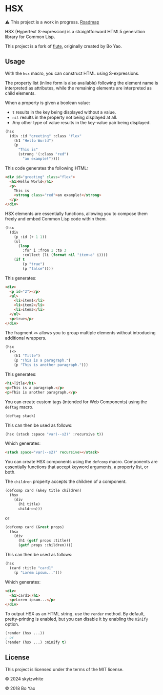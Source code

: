# HSX

⚠️ This project is a work in progress. [Roadmap](https://github.com/skyizwhite/hsx/issues/14)

HSX (Hypertext S-expression) is a straightforward HTML5 generation library for Common Lisp.

This project is a fork of [flute](https://github.com/ailisp/flute/), originally created by Bo Yao.

## Usage

With the `hsx` macro, you can construct HTML using S-expressions.

The property list (inline form is also available) following the element name is interpreted as attributes, while the remaining elements are interpreted as child elements.

When a property is given a boolean value:
- `t` results in the key being displayed without a value.
- `nil` results in the property not being displayed at all.
- Any other type of value results in the key-value pair being displayed.

```lisp
(hsx
  (div :id "greeting" :class "flex"
    (h1 "Hello World")
    (p
      "This is"
      (strong '(:class "red")
        "an example!"))))
```

This code generates the following HTML:

```html
<div id="greeting" class="flex">
  <h1>Hello World</h1>
  <p>
    This is
    <strong class="red">an example!</strong>
  </p>
</div>
```

HSX elements are essentially functions, allowing you to compose them freely and embed Common Lisp code within them.

```lisp
(hsx
  (div
    (p :id (+ 1 1))
    (ul
      (loop
        :for i :from 1 :to 3
        :collect (li (format nil "item~a" i))))
    (if t
        (p "true")
        (p "false"))))
```

This generates:

```html
<div>
  <p id="2"></p>
  <ul>
    <li>item1</li>
    <li>item2</li>
    <li>item3</li>
  </ul>
  <p>true</p>
</div>
```

The fragment `<>` allows you to group multiple elements without introducing additional wrappers.

```lisp
(hsx
  (<>
    (h1 "Title")
    (p "This is a paragraph.")
    (p "This is another paragraph.")))
```

This generates:

```html
<h1>Title</h1>
<p>This is a paragraph.</p>
<p>This is another paragraph.</p>
```

You can create custom tags (intended for Web Components) using the `deftag` macro.

```lisp
(deftag stack)
```

This can then be used as follows:

```lisp
(hsx (stack :space "var(--s2)" :recursive t))
```

Which generates:

```html
<stack space="var(--s2)" recursive></stack>
```

You can create HSX components using the `defcomp` macro. Components are essentially functions that accept keyword arguments, a property list, or both.

The `children` property accepts the children of a component.

```lisp
(defcomp card (&key title children)
  (hsx
    (div
      (h1 title)
      children)))
```

or

```lisp
(defcomp card (&rest props)
  (hsx
    (div
      (h1 (getf props :title))
      (getf props :children))))
```

This can then be used as follows:

```lisp
(hsx
  (card :title "card1"
    (p "Lorem ipsum...")))
```

Which generates:

```html
<div>
  <h1>card1</h1>
  <p>Lorem ipsum...</p>
</div>
```

To output HSX as an HTML string, use the `render` method. By default, pretty-printing is enabled, but you can disable it by enabling the `minify` option.

```lisp
(render (hsx ...))
; or
(render (hsx ...) :minify t)
```

## License

This project is licensed under the terms of the MIT license.

© 2024 skyizwhite

© 2018 Bo Yao
